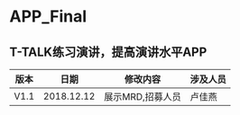# APP_Final  
## T-TALK练习演讲，提高演讲水平APP
版本|日期 | 修改内容 | 涉及人员
---|---|---|---
V1.1|2018.12.12 | 展示MRD,招募人员| 卢佳燕
